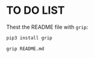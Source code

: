 # TO DO LIST
 Thest the README file with `grip`:
 
 ```bash
 pip3 install grip

 grip README.md
 ```